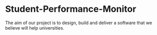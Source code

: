# Student-Performance-Monitor
The aim of our project is to design, build and deliver a software that we believe will help universities.
